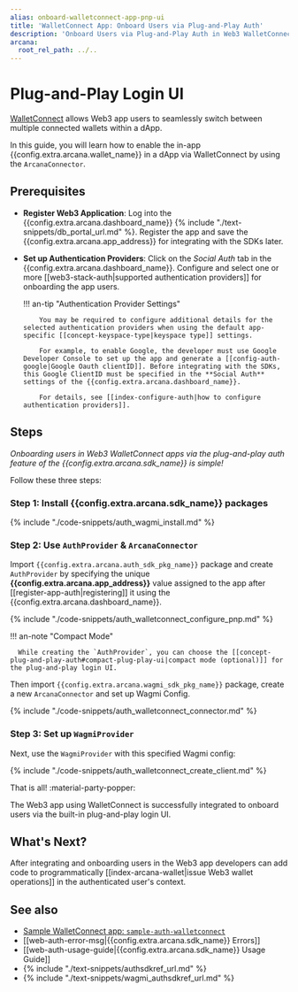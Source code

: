 ```yaml
---
alias: onboard-walletconnect-app-pnp-ui
title: 'WalletConnect App: Onboard Users via Plug-and-Play Auth'
description: 'Onboard Users via Plug-and-Play Auth in Web3 WalletConnect apps integrated with the Arcana Auth SDK using the instructions listed here.'
arcana:
  root_rel_path: ../..
---
```


#  Plug-and-Play Login UI

[WalletConnect](https://walletconnect.com/) allows Web3 app users to seamlessly switch between multiple connected wallets within a dApp. 

In this guide, you will learn how to enable the in-app {{config.extra.arcana.wallet_name}} in a dApp via WalletConnect by using the `ArcanaConnector`.

## Prerequisites

* **Register Web3 Application**: Log into the {{config.extra.arcana.dashboard_name}} {% include "./text-snippets/db_portal_url.md" %}. Register the app and save the {{config.extra.arcana.app_address}} for integrating with the SDKs later.

* **Set up Authentication Providers**: Click on the *Social Auth* tab in the {{config.extra.arcana.dashboard_name}}. Configure and select one or more [[web3-stack-auth|supported authentication providers]] for onboarding the app users.

    !!! an-tip "Authentication Provider Settings"

          You may be required to configure additional details for the selected authentication providers when using the default app-specific [[concept-keyspace-type|keyspace type]] settings. 
          
          For example, to enable Google, the developer must use Google Developer Console to set up the app and generate a [[config-auth-google|Google Oauth clientID]]. Before integrating with the SDKs, this Google ClientID must be specified in the **Social Auth** settings of the {{config.extra.arcana.dashboard_name}}.

          For details, see [[index-configure-auth|how to configure authentication providers]].

## Steps

*Onboarding users in Web3 WalletConnect apps via the plug-and-play auth feature of the {{config.extra.arcana.sdk_name}} is simple!*

Follow these three steps:

### Step 1: Install {{config.extra.arcana.sdk_name}} packages

{% include "./code-snippets/auth_wagmi_install.md" %}

### Step 2: Use `AuthProvider` & `ArcanaConnector`

Import `{{config.extra.arcana.auth_sdk_pkg_name}}` package and create `AuthProvider` by specifying the unique **{{config.extra.arcana.app_address}}** value assigned to the app after [[register-app-auth|registering]] it using the {{config.extra.arcana.dashboard_name}}. 

{% include "./code-snippets/auth_walletconnect_configure_pnp.md" %}

!!! an-note "Compact Mode"

      While creating the `AuthProvider`, you can choose the [[concept-plug-and-play-auth#compact-plug-play-ui|compact mode (optional)]] for the plug-and-play login UI.

Then import `{{config.extra.arcana.wagmi_sdk_pkg_name}}` package, create a new `ArcanaConnector` and set up Wagmi Config.

{% include "./code-snippets/auth_walletconnect_connector.md" %}

### Step 3: Set up `WagmiProvider`

Next, use the `WagmiProvider` with this specified Wagmi config:

{% include "./code-snippets/auth_walletconnect_create_client.md" %}

That is all! :material-party-popper:

The Web3 app using WalletConnect is successfully integrated to onboard users via the built-in plug-and-play login UI.

## What's Next?

After integrating and onboarding users in the Web3 app developers can add code to programmatically [[index-arcana-wallet|issue Web3 wallet operations]] in the authenticated user's context.

## See also

* [Sample WalletConnect app: `sample-auth-walletconnect`](https://github.com/arcana-network/auth-examples)
* [[web-auth-error-msg|{{config.extra.arcana.sdk_name}} Errors]]
* [[web-auth-usage-guide|{{config.extra.arcana.sdk_name}} Usage Guide]]
* {% include "./text-snippets/authsdkref_url.md" %}
* {% include "./text-snippets/wagmi_authsdkref_url.md" %}